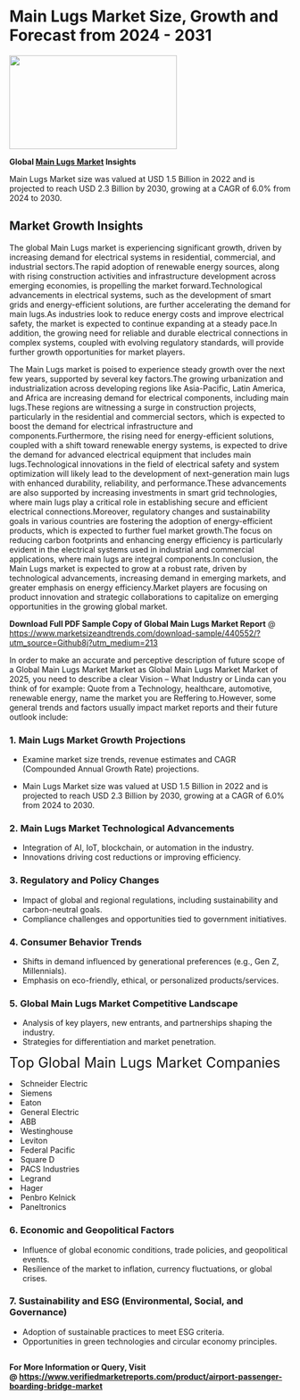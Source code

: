 <H1>Main Lugs Market Size, Growth and Forecast from 2024 - 2031</H1><img class="aligncenter size-medium wp-image-584254" src="https://thirdeyenews.in/wp-content/uploads/2024/09/Global-Market-Research-300x168.jpeg" alt="" width="300" height="168" /><p><strong>Global&nbsp;<a href="https://www.marketsizeandtrends.com/download-sample/440552/?utm_source=Github8j?utm_medium=213">Main Lugs Market</a> Insights</strong></p><p>Main Lugs Market size was valued at USD 1.5 Billion in 2022 and is projected to reach USD 2.3 Billion by 2030, growing at a CAGR of 6.0% from 2024 to 2030.</p><p><h2>Market Growth Insights</h2> <p>The global Main Lugs market is experiencing significant growth, driven by increasing demand for electrical systems in residential, commercial, and industrial sectors.The rapid adoption of renewable energy sources, along with rising construction activities and infrastructure development across emerging economies, is propelling the market forward.Technological advancements in electrical systems, such as the development of smart grids and energy-efficient solutions, are further accelerating the demand for main lugs.As industries look to reduce energy costs and improve electrical safety, the market is expected to continue expanding at a steady pace.In addition, the growing need for reliable and durable electrical connections in complex systems, coupled with evolving regulatory standards, will provide further growth opportunities for market players.</p> <p>The Main Lugs market is poised to experience steady growth over the next few years, supported by several key factors.The growing urbanization and industrialization across developing regions like Asia-Pacific, Latin America, and Africa are increasing demand for electrical components, including main lugs.These regions are witnessing a surge in construction projects, particularly in the residential and commercial sectors, which is expected to boost the demand for electrical infrastructure and components.Furthermore, the rising need for energy-efficient solutions, coupled with a shift toward renewable energy systems, is expected to drive the demand for advanced electrical equipment that includes main lugs.Technological innovations in the field of electrical safety and system optimization will likely lead to the development of next-generation main lugs with enhanced durability, reliability, and performance.These advancements are also supported by increasing investments in smart grid technologies, where main lugs play a critical role in establishing secure and efficient electrical connections.Moreover, regulatory changes and sustainability goals in various countries are fostering the adoption of energy-efficient products, which is expected to further fuel market growth.The focus on reducing carbon footprints and enhancing energy efficiency is particularly evident in the electrical systems used in industrial and commercial applications, where main lugs are integral components.In conclusion, the Main Lugs market is expected to grow at a robust rate, driven by technological advancements, increasing demand in emerging markets, and greater emphasis on energy efficiency.Market players are focusing on product innovation and strategic collaborations to capitalize on emerging opportunities in the growing global market.</p> <p><span class=""><strong>Download Full PDF Sample Copy of Global Main Lugs Market Report</strong> @ <a href="https://www.marketsizeandtrends.com/download-sample/440552/?utm_source=Github8j?utm_medium=213" target="_blank">https://www.marketsizeandtrends.com/download-sample/440552/?utm_source=Github8j?utm_medium=213</a></span></p><p>In order to make an accurate and perceptive description of future scope of a Global&nbsp;Main Lugs Market Market as Global&nbsp;Main Lugs Market Market of 2025, you need to describe a clear Vision &ndash; What Industry or Linda can you think of for example: Quote from a Technology, healthcare, automotive, renewable energy, name the market you are Reffering to.However, some general trends and factors usually impact market reports and their future outlook include:</p><h3>1.&nbsp;<strong>Main Lugs Market Growth Projections</strong></h3><ul><li>Examine market size trends, revenue estimates and CAGR (Compounded Annual Growth Rate) projections.</li><li><p>Main Lugs Market size was valued at USD 1.5 Billion in 2022 and is projected to reach USD 2.3 Billion by 2030, growing at a CAGR of 6.0% from 2024 to 2030.</p></li></ul><h3>2.&nbsp;<strong>Main Lugs Market Technological Advancements</strong></h3><ul><li>Integration of AI, IoT, blockchain, or automation in the industry.</li><li>Innovations driving cost reductions or improving efficiency.</li></ul><h3>3.&nbsp;<strong>Regulatory and Policy Changes</strong></h3><ul><li>Impact of global and regional regulations, including sustainability and carbon-neutral goals.</li><li>Compliance challenges and opportunities tied to government initiatives.</li></ul><h3>4.&nbsp;<strong>Consumer Behavior Trends</strong></h3><ul><li>Shifts in demand influenced by generational preferences (e.g., Gen Z, Millennials).</li><li>Emphasis on eco-friendly, ethical, or personalized products/services.</li></ul><h3>5.&nbsp;<strong>Global Main Lugs Market Competitive Landscape</strong></h3><ul><li>Analysis of key players, new entrants, and partnerships shaping the industry.</li><li>Strategies for differentiation and market penetration.</li></ul><p data-pm-slice="1 1 []"><span style="color: inherit; font-family: inherit; font-size: 25px;">Top Global Main Lugs Market Companies</span></p><div class="" data-test-id=""><p><li>Schneider Electric</li><li> Siemens</li><li> Eaton</li><li> General Electric</li><li> ABB</li><li> Westinghouse</li><li> Leviton</li><li> Federal Pacific</li><li> Square D</li><li> PACS Industries</li><li> Legrand</li><li> Hager</li><li> Penbro Kelnick</li><li> Paneltronics</li></p></div><h3>6.&nbsp;<strong>Economic and Geopolitical Factors</strong></h3><ul><li>Influence of global economic conditions, trade policies, and geopolitical events.</li><li>Resilience of the market to inflation, currency fluctuations, or global crises.</li></ul><h3>7.&nbsp;<strong>Sustainability and ESG (Environmental, Social, and Governance)</strong></h3><ul><li>Adoption of sustainable practices to meet ESG criteria.</li><li>Opportunities in green technologies and circular economy principles.</li></ul><h2><strong style="font-size: 14px;">For More Information or Query, Visit @&nbsp;</strong><a style="background-color: #ffffff; font-size: 14px;" href="https://www.marketsizeandtrends.com/report/main-lugs-market/" target="_blank">https://www.verifiedmarketreports.com/product/airport-passenger-boarding-bridge-market</a></h2>